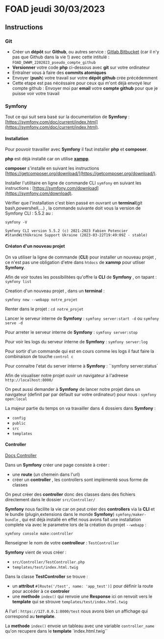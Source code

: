 # FOAD jeudi 30/03/2023

## Instructions

### Git

- Créer un **dépôt** sur **Github**, ou autres service : [Gitlab](https://gitlab.com),[Bitbucket](https://bitbucket.org/) (car il n'y pas que Github dans la vie !) avec cette intitulé : `FOAD_DWWM_2202023_pseudo_compte_github`
- **Versionner** votre code **php** ci-dessous avec **git** sur votre ordinateur
- Entraîner vous à faire des **commits atomiques**
- Envoyer (**push**) votre travail sur votre **dépôt github** crée précédemment
- Cette etape est pas nécéssaire pour ceux qui m'ont déjà envoyé leur compte github : Envoyer moi par **email** votre **compte github** pour que je puisse voir votre travail

### Symfony

Tout ce qui suit sera basé sur la documentation de **Symfony** : [https://symfony.com/doc/current/index.html](https://symfony.com/doc/current/index.html).



#### Installation

Pour pouvoir travailler avec **Symfony** il faut installer **php** et **composer**.

**php** est déjà installé car on utilise [**xampp**](https://www.apachefriends.org/fr/index.html).

**composer** s'installe en suivant les instructions [https://getcomposer.org/download/](https://getcomposer.org/download/).

Installer l'utilitaire en ligne de commande CLI `symfony` en suivant les instructions : [https://symfony.com/download](https://symfony.com/download).

Vérifier que l'installation c'est bien passé en ouvrant un **terminal**(git bash,powershell,...) , la commande suivante doit vous la version de Symfony CLI : 5.5.2 au :

`symfony -V`

`Symfony CLI version 5.5.2 (c) 2021-2023 Fabien Potencier #StandWithUkraine Support Ukraine (2023-03-22T19:49:09Z - stable)`


#### Créaton d'un nouveau projet

On va utiliser la ligne de commande (**CLI**) pour installer un nouveau projet , ce n'est pas une obligation d'etre dans `htdocs` de **xammp** pour utliser **Symfony**.

Afin de voir toutes les possibilitées qu'offre la **CLI** de **Symfony** , on tapant : `symfony list`

Creation d'un nouveau projet , dans un **terminal** :

`symfony new --webapp notre_projet`

Renter dans le projet : `cd notre_projet`

Lancer le serveur interne de **Symfony** : `symfony server:start -d` ou `symfony serve -d`

Pour arreter le serveur interne de **Symfony** : `symfony server:stop`

Pour voir les logs du serveur interne de **Symfony** : `symfony server:log`

Pour sortir d'un commande qui est en cours comme les logs il faut faire la combinaison de touche `control c`

Pour connaitre l'etat du server interne à **Symfony** : ``symfony server:status`

Afin de visualiser notre projet ouvir un navigateur à l'adreese `http://localhost:8000/`

On peut aussi demander à **Symfony** de lancer notre projet dans un navigateur (definit par par défault sur votre ordinateur) pour nous : `symfony open:local`

La majeur partie du temps on va travailler dans 4 dossiers dans **Symfony** :

- `config`
- `public`
- `src`
- `templates`

#### Controller

[Docs Controller](https://symfony.com/doc/current/controller.html)

Dans un **Symfony** créer une page consiste à créer :

- une **route** (un chemein dans l'url) 
- créer un **controller** , les controllers sont implémenté sous forme de classes

On peut créer des **controller** donc des classes dans des fichiers directement dans le dossier `src/Controller/` 

**Symfony** nous facilite la vie car on peut créer des **controllers** via la **CLI** et le bundle (plugin,extensions dans le monde **Symfony**) `symfony/maker-bundle` , qui est déjà installé en effet nous avons fait une installation complete via avec le parametre lors de la création du projet `--webapp` :

`symfony console make:controller` 

Renseigner le nom de votre **controlleur** : `TestController`

**Symfony** vient de vous créer :
- `src/Controller/TestController.php` 
- `templates/test/index.html.twig`

Dans la classe **TestController** se trouve :

- un **attribut** `#[Route('/test', name: 'app_test')]` pour définir la route pour accéder à ce **controler**
- une **methode** `index()` qui renvoie une **Response** ici on renvoit vers le **template** qui se strouve `templates/test/index.html.twig` 

A l'url : `https://127.0.0.1:8000/test` nous avons bien un affichage qui correspond au **template**.

La **methode** `index()` envoie un tableau avec une variable `controller_name` qu'on recupere dans le **template** `index.html.twig``
